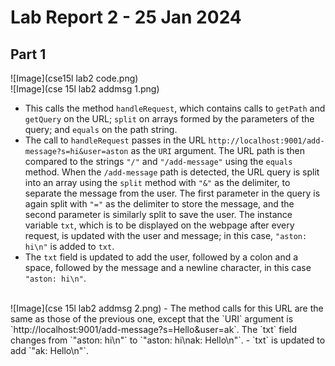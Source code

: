 # Lab Report 2 - 25 Jan 2024
## Part 1
![Image](cse15l lab2 code.png)
<br />
![Image](cse 15l lab2 addmsg 1.png)
- This calls the method `handleRequest`, which contains calls to `getPath` and `getQuery` on the URL; `split` on arrays formed by the parameters of the query; and `equals` on the path string.
- The call to `handleRequest` passes in the URL `http://localhost:9001/add-message?s=hi&user=aston` as the `URI` argument. The URL path is then compared to the strings `"/"` and `"/add-message"` using the `equals` method. When the `/add-message` path is detected, the URL query is split into an array using the `split` method with `"&"` as the delimiter, to separate the message from the user. The first parameter in the query is again split with `"="` as the delimiter to store the message, and the second parameter is similarly split to save the user. The instance variable `txt`, which is to be displayed on the webpage after every request, is updated with the user and message; in this case, `"aston: hi\n"` is added to `txt`.
- The `txt` field is updated to add the user, followed by a colon and a space, followed by the message and a newline character, in this case `"aston: hi\n"`.
<br />
![Image](cse 15l lab2 addmsg 2.png)
- The method calls for this URL are the same as those of the previous one, except that the `URI` argument is `http://localhost:9001/add-message?s=Hello&user=ak`. The `txt` field changes from `"aston: hi\n"` to `"aston: hi\nak: Hello\n"`.
- `txt` is updated to add `"ak: Hello\n"`.
